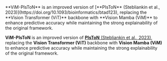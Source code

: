<p align="left">
  **ViM-PIsToN** is an improved version of [**PIsToN** (Stebliankin et al., 2023)](https://doi.org/10.1093/bioinformatics/btad123), replacing the **Vision Transformer (ViT)** backbone with   **Vision Mamba (ViM)** to enhance predictive accuracy while maintaining the strong explainability of the original framework.
</p>

**ViM-PIsToN** is an improved version of [**PIsToN** (Stebliankin et al., 2023)](https://doi.org/10.1093/bioinformatics/btad123), replacing the **Vision Transformer (ViT)** backbone with **Vision Mamba (ViM)** to enhance predictive accuracy while maintaining the strong explainability of the original framework.
